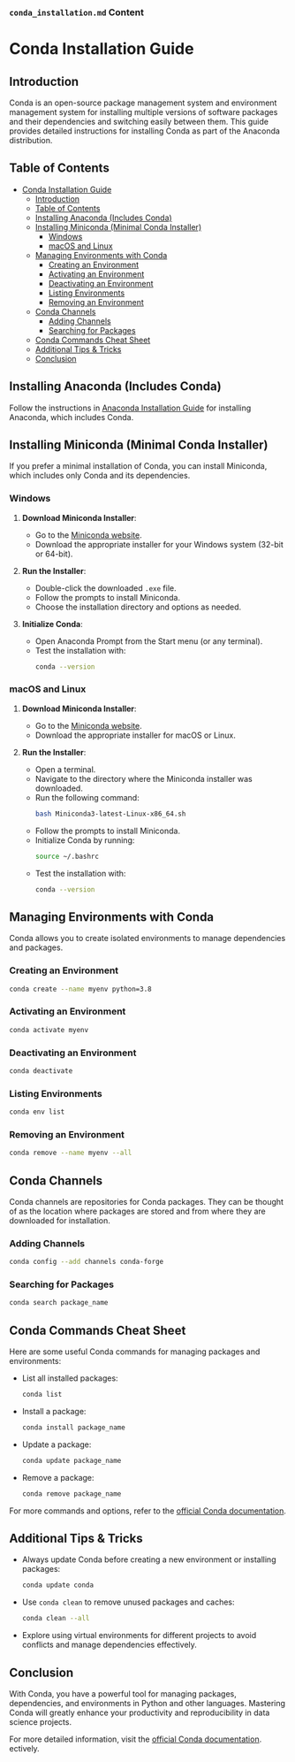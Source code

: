 ### `conda_installation.md` Content


# Conda Installation Guide

## Introduction

Conda is an open-source package management system and environment management system for installing multiple versions of software packages and their dependencies and switching easily between them. This guide provides detailed instructions for installing Conda as part of the Anaconda distribution.

## Table of Contents

- [Conda Installation Guide](#conda-installation-guide)
  - [Introduction](#introduction)
  - [Table of Contents](#table-of-contents)
  - [Installing Anaconda (Includes Conda)](#installing-anaconda-includes-conda)
  - [Installing Miniconda (Minimal Conda Installer)](#installing-miniconda-minimal-conda-installer)
    - [Windows](#windows)
    - [macOS and Linux](#macos-and-linux)
  - [Managing Environments with Conda](#managing-environments-with-conda)
    - [Creating an Environment](#creating-an-environment)
    - [Activating an Environment](#activating-an-environment)
    - [Deactivating an Environment](#deactivating-an-environment)
    - [Listing Environments](#listing-environments)
    - [Removing an Environment](#removing-an-environment)
  - [Conda Channels](#conda-channels)
    - [Adding Channels](#adding-channels)
    - [Searching for Packages](#searching-for-packages)
  - [Conda Commands Cheat Sheet](#conda-commands-cheat-sheet)
  - [Additional Tips \& Tricks](#additional-tips--tricks)
  - [Conclusion](#conclusion)

## Installing Anaconda (Includes Conda)

Follow the instructions in [Anaconda Installation Guide](anaconda_installation.md) for installing Anaconda, which includes Conda.

## Installing Miniconda (Minimal Conda Installer)

If you prefer a minimal installation of Conda, you can install Miniconda, which includes only Conda and its dependencies.

### Windows

1. **Download Miniconda Installer**:
   - Go to the [Miniconda website](https://docs.conda.io/en/latest/miniconda.html).
   - Download the appropriate installer for your Windows system (32-bit or 64-bit).

2. **Run the Installer**:
   - Double-click the downloaded `.exe` file.
   - Follow the prompts to install Miniconda.
   - Choose the installation directory and options as needed.

3. **Initialize Conda**:
   - Open Anaconda Prompt from the Start menu (or any terminal).
   - Test the installation with:
     ```bash
     conda --version
     ```

### macOS and Linux

1. **Download Miniconda Installer**:
   - Go to the [Miniconda website](https://docs.conda.io/en/latest/miniconda.html).
   - Download the appropriate installer for macOS or Linux.

2. **Run the Installer**:
   - Open a terminal.
   - Navigate to the directory where the Miniconda installer was downloaded.
   - Run the following command:
     ```bash
     bash Miniconda3-latest-Linux-x86_64.sh
     ```
   - Follow the prompts to install Miniconda.
   - Initialize Conda by running:
     ```bash
     source ~/.bashrc
     ```
   - Test the installation with:
     ```bash
     conda --version
     ```

## Managing Environments with Conda

Conda allows you to create isolated environments to manage dependencies and packages.

### Creating an Environment

```bash
conda create --name myenv python=3.8
```

### Activating an Environment

```bash
conda activate myenv
```

### Deactivating an Environment

```bash
conda deactivate
```

### Listing Environments

```bash
conda env list
```

### Removing an Environment

```bash
conda remove --name myenv --all
```

## Conda Channels

Conda channels are repositories for Conda packages. They can be thought of as the location where packages are stored and from where they are downloaded for installation.

### Adding Channels

```bash
conda config --add channels conda-forge
```

### Searching for Packages

```bash
conda search package_name
```

## Conda Commands Cheat Sheet

Here are some useful Conda commands for managing packages and environments:

- List all installed packages:
  ```bash
  conda list
  ```

- Install a package:
  ```bash
  conda install package_name
  ```

- Update a package:
  ```bash
  conda update package_name
  ```

- Remove a package:
  ```bash
  conda remove package_name
  ```

For more commands and options, refer to the [official Conda documentation](https://docs.conda.io/).

## Additional Tips & Tricks

- Always update Conda before creating a new environment or installing packages:
  ```bash
  conda update conda
  ```

- Use `conda clean` to remove unused packages and caches:
  ```bash
  conda clean --all
  ```

- Explore using virtual environments for different projects to avoid conflicts and manage dependencies effectively.

## Conclusion

With Conda, you have a powerful tool for managing packages, dependencies, and environments in Python and other languages. Mastering Conda will greatly enhance your productivity and reproducibility in data science projects.

For more detailed information, visit the [official Conda documentation](https://docs.conda.io/).
ectively.
